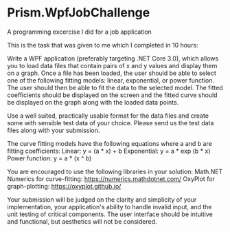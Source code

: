 # Prism.WpfJobChallenge
A programming excercise I did for a job application

This is the task that was given to me which I completed in 10 hours:

Write a WPF application (preferably targeting .NET Core 3.0), which allows you to load data files that contain pairs of x and y values and display them on a graph. Once a file has been loaded, the user should be able to select one of the following fitting models: linear, exponential, or power function. The user should then be able to fit the data to the selected model. The fitted coefficients should be displayed on the screen and the fitted curve should be displayed on the graph along with the loaded data points.
  
Use a well suited, practically usable format for the data files and create some with sensible test data of your choice. Please send us the test data files along with your submission. 
  
The curve fitting models have the following equations where a and b are fitting coefficients:
Linear: y = (a * x) + b
Exponential: y = a * exp (b * x)
Power function: y = a * (x ^ b)
  
You are encouraged to use the following libraries in your solution:
Math.NET Numerics for curve-fitting: https://numerics.mathdotnet.com/
OxyPlot for graph-plotting: https://oxyplot.github.io/
  
Your submission will be judged on the clarity and simplicity of your implementation, your application's ability to handle invalid input, and the unit testing of critical components. The user interface should be intuitive and functional, but aesthetics will not be considered.
